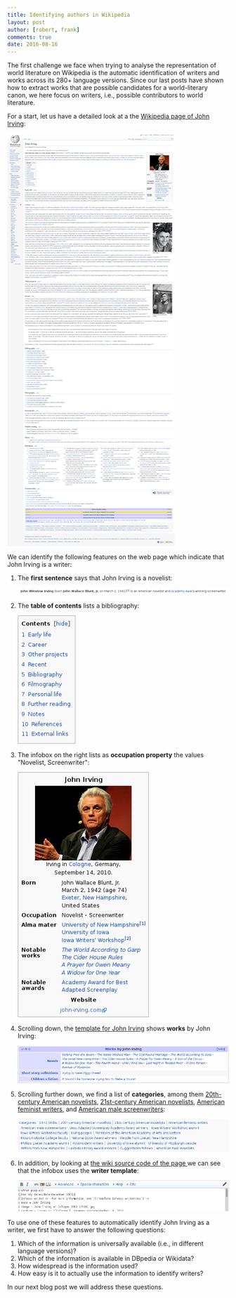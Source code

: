 ```yaml
---
title: Identifying authors in Wikipedia
layout: post
author: [robert, frank]
comments: true
date: 2016-08-16
---
```


The first challenge we face when trying to analyse the
representation of world literature on Wikipedia is the automatic
identification of writers and works across its 280+ language
versions. Since our last posts have shown how to extract works
that are possible candidates for a world-literary canon,
we here focus on writers, i.e., possible contributors to world
literature.

For a start, let us have a detailed look at a the
[Wikipedia page of John Irving](https://en.wikipedia.org/wiki/John_Irving):

![Wikipedia Page of John Irving](/images/wp_john_irving_all.png)

We can identify the following features on the web page which indicate
that John Irving is a writer:

1. The **first sentence** says that John Irving is a novelist:

   ![The first sentence on the Wikipedia Page of John Irving](/images/wp_john_irving_first_sentence.png)
2. The **table of contents** lists a bibliography:
   
   ![The table of contents on the Wikipedia page of John Irving](/images/wp_john_irving_toc.png)
3. The infobox on the right lists as **occupation property** the
   values "Novelist, Screenwriter":

   ![The infobox on the Wikipedia page of John Irving](/images/wp_john_irving_infobox.png)
4. Scrolling down, the
   [template for John Irving](https://en.wikipedia.org/wiki/Template:John_Irving)
   shows **works** by John Irving:

   ![The "John Irving" template on the Wikipedia page of John Irving](/images/wp_john_irving_template_john_irving.png)
5. Scrolling further down, we find a list of **categories**, among
   them
   [20th-century American novelists](https://en.wikipedia.org/wiki/Category:20th-century_American_novelists),
   [21st-century American novelists](https://en.wikipedia.org/wiki/Category:21st-century_American_novelists),
   [American feminist writers](https://en.wikipedia.org/wiki/Category:American_feminist_writers),
   and
   [American male screenwriters](https://en.wikipedia.org/wiki/Category:American_male_screenwriters):

   ![The categories of the Wikipedia page of John Irving](/images/wp_john_irving_categories.png)
6. In addition, by looking at
   [the wiki source code of the page ][source-code] we can see that
   the infobox uses the **writer template**:

   ![The source code of the "writer" template of the Wikipedia page of John Irving](/images/wp_john_irving_template_writer.png)

To use one of these features to automatically identify John Irving as
a writer, we first have to answer the following questions:

1. Which of the information is universally available (i.e., in
   different language versions)?
2. Which of the information is available in DBpedia or Wikidata?
3. How widespread is the information used?
4. How easy is it to actually use the information to identify writers?

In our next blog post we will address these questions.



[source-code]: https://en.wikipedia.org/w/index.php?title=John_Irving&action=edit&editintro=Template:BLP_editintro
